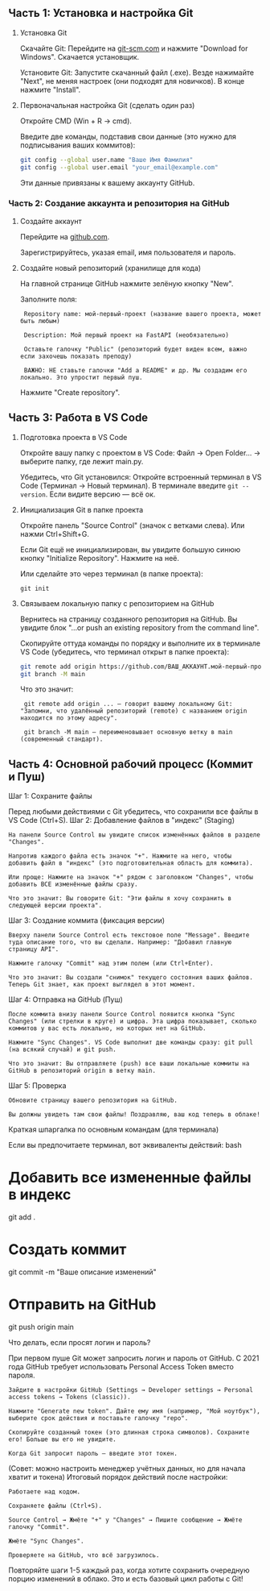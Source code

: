 ## Часть 1: Установка и настройка Git
1. Установка Git

    Скачайте Git: Перейдите на [git-scm.com](git-scm.com) и нажмите "Download for Windows". Скачается установщик.

    Установите Git: Запустите скачанный файл (.exe). Везде нажимайте "Next", не меняя настроек (они подходят для новичков). В конце нажмите "Install".

2. Первоначальная настройка Git (сделать один раз)

    Откройте CMD (Win + R → cmd).

    Введите две команды, подставив свои данные (это нужно для подписывания ваших коммитов):
    ```bash
    git config --global user.name "Ваше Имя Фамилия"
    git config --global user.email "your_email@example.com"
    ```

    Эти данные привязаны к вашему аккаунту GitHub.

### Часть 2: Создание аккаунта и репозитория на GitHub
1. Создайте аккаунт

    Перейдите на [github.com](github.com).

    Зарегистрируйтесь, указая email, имя пользователя и пароль.

2. Создайте новый репозиторий (хранилище для кода)

    На главной странице GitHub нажмите зелёную кнопку "New".

    Заполните поля:

        Repository name: мой-первый-проект (название вашего проекта, может быть любым)

        Description: Мой первый проект на FastAPI (необязательно)

        Оставьте галочку "Public" (репозиторий будет виден всем, важно если захочешь показать преподу)

        ВАЖНО: НЕ ставьте галочки "Add a README" и др. Мы создадим его локально. Это упростит первый пуш.

    Нажмите "Create repository".

## Часть 3: Работа в VS Code
1. Подготовка проекта в VS Code

    Откройте вашу папку с проектом в VS Code: Файл → Open Folder... → выберите папку, где лежит main.py.

    Убедитесь, что Git установился: Откройте встроенный терминал в VS Code (Терминал → Новый терминал). В терминале введите `git --version`. Если видите версию — всё ок.

2. Инициализация Git в папке проекта

    Откройте панель "Source Control" (значок с ветками слева). Или нажми Ctrl+Shift+G.

    Если Git ещё не инициализирован, вы увидите большую синюю кнопку "Initialize Repository". Нажмите на неё.

    Или сделайте это через терминал (в папке проекта):

    `git init`

3. Связываем локальную папку с репозиторием на GitHub

    Вернитесь на страницу созданного репозитория на GitHub. Вы увидите блок "…or push an existing repository from the command line".

    Скопируйте оттуда команды по порядку и выполните их в терминале VS Code (убедитесь, что терминал открыт в папке проекта):
    ```bash
    git remote add origin https://github.com/ВАШ_АККАУНТ.мой-первый-проект.git
    git branch -M main
    ```
    Что это значит:

        git remote add origin ... — говорит вашему локальному Git: "Запомни, что удалённый репозиторий (remote) с названием origin находится по этому адресу".

        git branch -M main — переименовывает основную ветку в main (современный стандарт).

## Часть 4: Основной рабочий процесс (Коммит и Пуш)
Шаг 1: Сохраните файлы

Перед любыми действиями с Git убедитесь, что сохранили все файлы в VS Code (Ctrl+S).
Шаг 2: Добавление файлов в "индекс" (Staging)

    На панели Source Control вы увидите список изменённых файлов в разделе "Changes".

    Напротив каждого файла есть значок "+". Нажмите на него, чтобы добавить файл в "индекс" (это подготовительная область для коммита).

    Или проще: Нажмите на значок "+" рядом с заголовком "Changes", чтобы добавить ВСЕ изменённые файлы сразу.

    Что это значит: Вы говорите Git: "Эти файлы я хочу сохранить в следующей версии проекта".

Шаг 3: Создание коммита (фиксация версии)

    Вверху панели Source Control есть текстовое поле "Message". Введите туда описание того, что вы сделали. Например: "Добавил главную страницу API".

    Нажмите галочку "Commit" над этим полем (или Ctrl+Enter).

    Что это значит: Вы создали "снимок" текущего состояния ваших файлов. Теперь Git знает, как проект выглядел в этот момент.

Шаг 4: Отправка на GitHub (Пуш)

    После коммита внизу панели Source Control появится кнопка "Sync Changes" (или стрелки в круге) и цифра. Эта цифра показывает, сколько коммитов у вас есть локально, но которых нет на GitHub.

    Нажмите "Sync Changes". VS Code выполнит две команды сразу: git pull (на всякий случай) и git push.

    Что это значит: Вы отправляете (push) все ваши локальные коммиты на GitHub в репозиторий origin в ветку main.

Шаг 5: Проверка

    Обновите страницу вашего репозитория на GitHub.

    Вы должны увидеть там свои файлы! Поздравляю, ваш код теперь в облаке!

Краткая шпаргалка по основным командам (для терминала)

Если вы предпочитаете терминал, вот эквиваленты действий:
bash

# Добавить все измененные файлы в индекс
git add .

# Создать коммит
git commit -m "Ваше описание изменений"

# Отправить на GitHub
git push origin main

Что делать, если просят логин и пароль?

При первом пуше Git может запросить логин и пароль от GitHub. С 2021 года GitHub требует использовать Personal Access Token вместо пароля.

    Зайдите в настройки GitHub (Settings → Developer settings → Personal access tokens → Tokens (classic)).

    Нажмите "Generate new token". Дайте ему имя (например, "Мой ноутбук"), выберите срок действия и поставьте галочку "repo".

    Скопируйте созданный токен (это длинная строка символов). Сохраните его! Больше вы его не увидите.

    Когда Git запросит пароль — введите этот токен.

(Совет: можно настроить менеджер учётных данных, но для начала хватит и токена)
Итоговый порядок действий после настройки:

    Работаете над кодом.

    Сохраняете файлы (Ctrl+S).

    Source Control → Жмёте "+" у "Changes" → Пишите сообщение → Жмёте галочку "Commit".

    Жмёте "Sync Changes".

    Проверяете на GitHub, что всё загрузилось.

Повторяйте шаги 1-5 каждый раз, когда хотите сохранить очередную порцию изменений в облако. Это и есть базовый цикл работы с Git!
